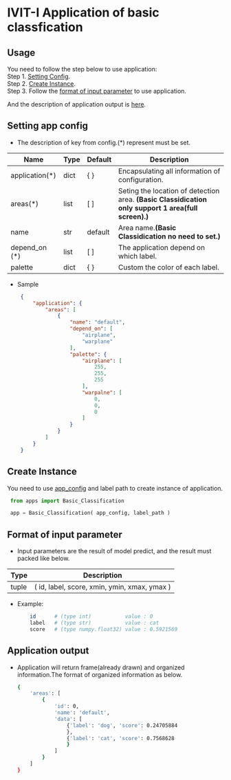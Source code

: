# IVIT-I Application of basic classfication
## Usage
You need to follow the step below to use application:  
Step 1. [Setting Config](#setting-app-config).  
Step 2. [Create Instance](#create-instance).  
Step 3. Follow the [format of input parameter](#format-of-input-parameter) to use application.

And the description of application output is [here](#application-output).   
## Setting app config 
* The description of key from config.(*) represent must be set.  

| Name | Type | Default | Description |
| --- | --- | --- | --- |
|application(*)|dict|{  }|Encapsulating all information of configuration.|
|areas(*)|list|[  ]|Seting the location of detection area. **(Basic Classidication only support 1 area(full screen).)**|
|name|str|default|Area name.**(Basic Classidication no need to set.)**|
| depend_on (*) | list | [ ] | The application depend on which label. |
| palette | dict | { } | Custom the color of each label. |
* Sample

   ```json
    {
        "application": {
            "areas": [
                {
                    "name": "default",
                    "depend_on": [
                        "airplane",
                        "warplane"
                    ],
                    "palette": {
                        "airplane": [
                            255,
                            255,
                            255
                        ],
                        "warpalne": [
                            0,
                            0,
                            0
                        ]
                    }
                }
            ]
        }
    }
   ``` 
## Create Instance
You need to use [app_config](#setting-app-config) and label path to create instance of application.
   ```python
    from apps import Basic_Classification

    app = Basic_Classification( app_config, label_path )
   ``` 
## Format of input parameter
* Input parameters are the result of model predict, and the result must packed like below.

| Type | Description |
| --- | --- |
|tuple|( id, label, score, xmin, ymin, xmax,  ymax )|
* Example:
    ```bash
        id      # (type int)           value : 0   
        label   # (type str)           value : cat   
        score   # (type numpy.float32) value : 0.5921569    
    ```
## Application output 
* Application will return frame(already drawn) and organized information.The format of organized information as below.
    ```bash
    {
        'areas': [
            {
                'id': 0, 
                'name': 'default', 
                'data': [
                    {'label': 'dog', 'score': 0.24705884
                    },
                    {'label': 'cat', 'score': 0.7568628
                    }
                ]
            }
        ]
    }
    
    ```